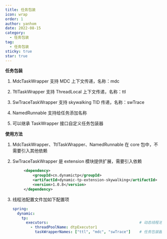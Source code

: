 ```yaml
---
title: 任务包装
icon: wrap
order: 1
author: yanhom
date: 2022-08-15
category:
  - 任务包装
tag:
  - 任务包装
sticky: true
star: true
---
```



**任务包装**

1. MdcTaskWrapper 支持 MDC 上下文传递，名称：mdc

2. TtlTaskWrapper 支持 ThreadLocal 上下文传递，名称：ttl

3. SwTraceTaskWrapper 支持 skywalking TID 传递，名称：swTrace

4. NamedRunnable 支持给任务添加名称

5. 可以继承 TaskWrapper 接口自定义任务包装器


**使用方法**

1. MdcTaskWrapper、TtlTaskWrapper、NamedRunnable 在 core 包中，不需要引入其他依赖

2. SwTraceTaskWrapper 是 extension 模块提供扩展，需要引入依赖
   ```xml
        <dependency>
            <groupId>cn.dynamictp</groupId>
            <artifactId>dynamic-tp-extension-skywalking</artifactId>
            <version>1.0.8</version>
        </dependency>
    ```
   
3. 线程池配置文件加如下配置项
   ```yaml
   spring:
     dynamic:
       tp:
         executors:                                         # 动态线程池配置，省略其他项，具体看上述配置文件
           - threadPoolName: dtpExecutor1
             taskWrapperNames: ["ttl", "mdc", "swTrace"]    # 任务包装器名称，继承TaskWrapper接口
   ```